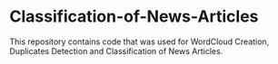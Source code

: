 # Classification-of-News-Articles

This repository contains code that was used for WordCloud Creation, Duplicates Detection and Classification of News Articles.
